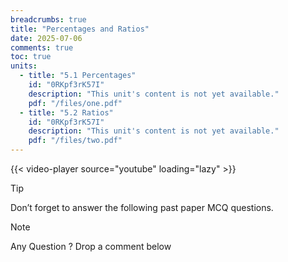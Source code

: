 ```yaml
---
breadcrumbs: true
title: "Percentages and Ratios"
date: 2025-07-06
comments: true
toc: true
units:
  - title: "5.1 Percentages"
    id: "0RKpf3rK57I"
    description: "This unit's content is not yet available."
    pdf: "/files/one.pdf"
  - title: "5.2 Ratios"
    id: "0RKpf3rK57I"
    description: "This unit's content is not yet available."
    pdf: "/files/two.pdf"                                  
---
```


{{< video-player source="youtube" loading="lazy" >}}

> [!TIP]
> Don’t forget to answer the following past paper MCQ questions.
 


> [!NOTE]
> Any Question ? Drop a comment below 

